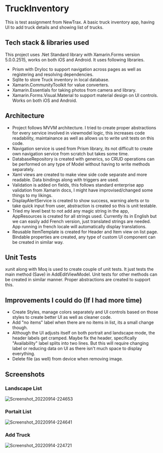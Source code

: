 # TruckInventory

This is test assignment from NewTrax. A basic truck inventory app, having UI to add truck details and showing list of trucks.

## Tech stack & libraries used

This project uses .Net Standard library with Xamarin.Forms version 5.0.0.2515, works on both iOS and Android. It uses following libraries.

* Prism with DryIoc to support navigation across pages as well as registering and resolving dependencies.
* Sqlite to store Truck inventory in local database.
* Xamarin.CommunityToolkit for value converters.
* Xamarin.Essentials for taking photos from camera and library. 
* Xamarin.Forms.Visual.Material to support material design on UI controls. Works on both iOS and Android.

## Architecture

* Project follows MVVM architecture. I tried to create proper abstractions for every service involved in viewmodel logic, this increases code readability, maintainance as well as allows us to write unit tests on this code. 
* Navigation service is used from Prism library, its not difficult to create own navigation service from scratch but takes some time. 
* DatabaseRepository is created with generics, so CRUD operations can be performed on any type of Model without having to write methods separately. 
* Xaml views are created to make view side code separate and more readable. Data bindings along with triggers are used.
* Validation is added on fields, this follows standard enterprise app validation from Xamarin docs, I might have improvised/changed some things to my likings. 
* DisplayAlertService is created to show success, warning alerts or to take quick input from user, abstraction is created so this is unit testable. 
* Tried my level best to not add any magic string in the app, AppResources is created for all strings used. Currently its in English but we can easily add French version, just translated strings are needed. App running in french locale will automatically display translations.
* Reusable ItemTemplate is created for Header and Item view on list page. Bindable properties are created, any type of custom UI component can be created in similar way.

## Unit Tests

xunit along with Moq is used to create couple of unit tests. It just tests the main method (Save) in AddEditViewModel. Unit tests for other methods can be created in similar manner. Proper abstractions are created to support this. 

## Improvements I could do (If I had more time)

* Create Styles, manage colors separately and UI controls based on those styles to create better UI as well as cleaner code.
* Add "no items" label when there are no items in list, its a small change though.
* Although the UI adjusts itself on both portrait and landscape mode, the header labels get cramped. Maybe fix the header, specifically "Availability" label splits into two lines. But this will require changing label or reducing data on UI as there isn't much space to display everything.
* Delete file (as well) from device when removing image. 

## Screenshots

### Landscape List
![Screenshot_20220914-224653](https://user-images.githubusercontent.com/12691365/190302092-f8022b12-da0a-4b64-bf0e-de067989adab.jpg)

### Portait List
![Screenshot_20220914-224641](https://user-images.githubusercontent.com/12691365/190302168-9712b29d-efaa-4deb-9107-4d0c8e4cb8ce.jpg)

### Add Truck
![Screenshot_20220914-224721](https://user-images.githubusercontent.com/12691365/190302129-7a565c09-7e38-4769-8011-3cc1614fd436.jpg)
